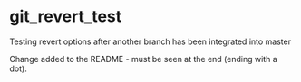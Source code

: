﻿# git_revert_test
Testing revert options after another branch has been integrated into master

Change added to the README - must be seen at the end (ending with a dot).

